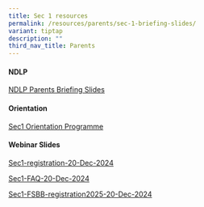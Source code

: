 ```yaml
---
title: Sec 1 resources
permalink: /resources/parents/sec-1-briefing-slides/
variant: tiptap
description: ""
third_nav_title: Parents
---
```

<h4>NDLP</h4>
<p><a href="/files/Students/NDLP_Parents_Briefing_Slides.pdf" rel="noopener nofollow" target="_blank">NDLP Parents Briefing Slides</a>
</p>
<h4>Orientation</h4>
<p><a href="/files/Parents/2025 S1/2_2_Letter_for_Orientation__Sec_1_2025_.pdf" rel="noopener nofollow" target="_blank">Sec1 Orientation Programme</a>
</p>
<h4>Webinar Slides</h4>
<p><a href="/files/Parents/2025 S1/3_1_Slides_for_Sec_1_Registration_20_Dec.pdf" rel="noopener nofollow" target="_blank">Sec1-registration-20-Dec-2024</a>
</p>
<p><a href="/files/Parents/2025 S1/3_2_FAQ_Looping_Slides_20_Dec.pdf" rel="noopener nofollow" target="_blank">Sec1-FAQ-20-Dec-2024</a>
</p>
<p><a href="/files/Parents/2025 S1/3_3_Full_SBB_Sec_1_Registration_for_2025_20_Dec.pdf" rel="noopener nofollow" target="_blank">Sec1-FSBB-registration2025-20-Dec-2024</a>
</p>